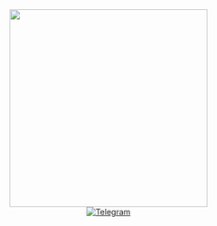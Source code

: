 <div margin: 10px; id="header" align="center">
  <img src="https://i.giphy.com/media/v1.Y2lkPTc5MGI3NjExb3ZtbDk1eTFsbnMxZDIzbGtneTA2NWtiaGpvOXFrOGpteTdvcnpyeSZlcD12MV9pbnRlcm5hbF9naWZfYnlfaWQmY3Q9Zw/bGgsc5mWoryfgKBx1u/giphy.gif" width="350"/>

<div id="badges">
    <a  href="https://t.me/Allo_sk">
      <img src="https://img.shields.io/badge/Telegram-blue?style=for-the-badge&logo=telegram&logoColor=white" alt="Telegram "/>
    </a>
  </div>
</div>
